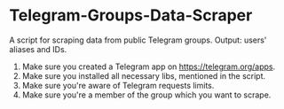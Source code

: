 # Telegram-Groups-Data-Scraper
A script for scraping data from public Telegram groups. Output: users' aliases and IDs.

1. Make sure you created a Telegram app on https://telegram.org/apps.
2. Make sure you installed all necessary libs, mentioned in the script.
3. Make sure you're aware of Telegram requests limits.
4. Make sure you're a member of the group which you want to scrape.
